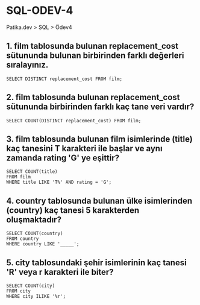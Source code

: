 # SQL-ODEV-4
Patika.dev > SQL > Ödev4

## 1. film tablosunda bulunan replacement_cost sütununda bulunan birbirinden farklı değerleri sıralayınız.

    SELECT DISTINCT replacement_cost FROM film;

## 2. film tablosunda bulunan replacement_cost sütununda birbirinden farklı kaç tane veri vardır?

    SELECT COUNT(DISTINCT replacement_cost) FROM film;

## 3. film tablosunda bulunan film isimlerinde (title) kaç tanesini T karakteri ile başlar ve aynı zamanda rating 'G' ye eşittir?

    SELECT COUNT(title)
    FROM film
    WHERE title LIKE 'T%' AND rating = 'G';

## 4. country tablosunda bulunan ülke isimlerinden (country) kaç tanesi 5 karakterden oluşmaktadır?

    SELECT COUNT(country)
    FROM country
    WHERE country LIKE '_____';

## 5. city tablosundaki şehir isimlerinin kaç tanesi 'R' veya r karakteri ile biter?

    SELECT COUNT(city)
    FROM city
    WHERE city ILIKE '%r';

